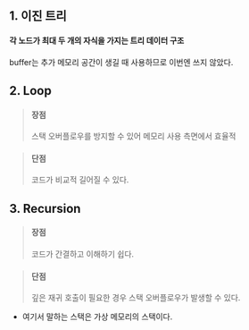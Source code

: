 ## 1. 이진 트리
#### 각 노드가 최대 두 개의 자식을 가지는 트리 데이터 구조
buffer는 추가 메모리 공간이 생길 때 사용하므로 이번엔 쓰지 않았다.

## 2. Loop
> #### 장점
> 스택 오버플로우를 방지할 수 있어 메모리 사용 측면에서 효율적

> #### 단점
> 코드가 비교적 길어질 수 있다.

## 3. Recursion
> #### 장점
> 코드가 간결하고 이해하기 쉽다.

> #### 단점
> 깊은 재귀 호출이 필요한 경우 스택 오버플로우가 발생할 수 있다.

* 여기서 말하는 스택은 가상 메모리의 스택이다.